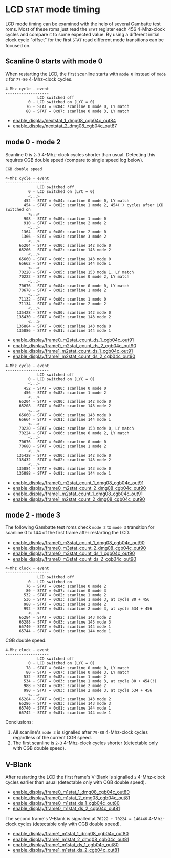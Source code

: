 
# LCD `STAT` mode timing

LCD mode timing can be examined with the help of several Gambatte test roms.
Most of these roms just read the `STAT` register each 456 4-Mhz-clock cycles
and compare it to some expected value.
By using a different initial clock cycle "offset" for the first `STAT` read
different mode transitions can be focused on.


## Scanline 0 starts with mode 0

When restarting the LCD,
the first scanline starts with `mode 0` instead of `mode 2` for `77-80`
4-Mhz-clock cycles.
```
4-Mhz cycle - event
-------------------
              LCD switched off
          0 - LCD switched on (LYC = 0)
         76 - STAT = 0x84: scanline 0 mode 0, LY match
         80 - STAT = 0x87: scanline 0 mode 3, LY match
```
* [enable_display/nextstat_1_dmg08_cgb04c_out84](
  https://github.com/sinamas/gambatte/tree/master/test/hwtests/enable_display/nextstat_1_dmg08_cgb04c_out84.asm)
* [enable_display/nextstat_2_dmg08_cgb04c_out87](
  https://github.com/sinamas/gambatte/tree/master/test/hwtests/enable_display/nextstat_2_dmg08_cgb04c_out87.asm)


## mode 0 - mode 2

Scanline 0 is `2-3` 4-Mhz-clock cycles shorter than usual.
Detecting this requires CGB double speed
(compare to single speed log below).
```
CGB double speed

4-Mhz cycle - event
-------------------
              LCD switched off
          0 - LCD switched on (LYC = 0)
          <...>
        452 - STAT = 0x84: scanline 0 mode 0, LY match
        454 - STAT = 0x82: scanline 1 mode 2, 454(!) cycles after LCD switched on
          <...>
        908 - STAT = 0x80: scanline 1 mode 0
        910 - STAT = 0x82: scanline 2 mode 2
          <...>
       1364 - STAT = 0x80: scanline 2 mode 0
       1366 - STAT = 0x82: scanline 3 mode 2
          <...>
      65204 - STAT = 0x80: scanline 142 mode 0
      65206 - STAT = 0x82: scanline 143 mode 2
          <...>
      65660 - STAT = 0x80: scanline 143 mode 0
      65662 - STAT = 0x81: scanline 144 mode 1
          <...>
      70220 - STAT = 0x85: scanline 153 mode 1, LY match
      70222 - STAT = 0x86: scanline 0 mode 2, LY match
          <...>
      70676 - STAT = 0x84: scanline 0 mode 0, LY match
      70678 - STAT = 0x82: scanline 1 mode 2
          <...>
      71132 - STAT = 0x80: scanline 1 mode 0
      71134 - STAT = 0x82: scanline 2 mode 2
          <...>
     135428 - STAT = 0x80: scanline 142 mode 0
     135430 - STAT = 0x82: scanline 143 mode 2
          <...>
     135884 - STAT = 0x80: scanline 143 mode 0
     135886 - STAT = 0x81: scanline 144 mode 1
```
* [enable_display/frame0_m2stat_count_ds_1_cgb04c_out91](
  https://github.com/sinamas/gambatte/tree/master/test/hwtests/enable_display/frame0_m2stat_count_ds_1_cgb04c_out91.asm)
* [enable_display/frame0_m2stat_count_ds_2_cgb04c_out90](
  https://github.com/sinamas/gambatte/tree/master/test/hwtests/enable_display/frame0_m2stat_count_ds_2_cgb04c_out90.asm)
* [enable_display/frame1_m2stat_count_ds_1_cgb04c_out91](
  https://github.com/sinamas/gambatte/tree/master/test/hwtests/enable_display/frame1_m2stat_count_ds_1_cgb04c_out91.asm)
* [enable_display/frame1_m2stat_count_ds_2_cgb04c_out90](
  https://github.com/sinamas/gambatte/tree/master/test/hwtests/enable_display/frame1_m2stat_count_ds_2_cgb04c_out90.asm)

```
4-Mhz cycle - event
-------------------
              LCD switched off
          0 - LCD switched on (LYC = 0)
          <...>
        452 - STAT = 0x80: scanline 0 mode 0
        456 - STAT = 0x82: scanline 1 mode 2
          <...>
      65204 - STAT = 0x80: scanline 142 mode 0
      65208 - STAT = 0x82: scanline 143 mode 2
          <...>
      65660 - STAT = 0x80: scanline 143 mode 0
      65664 - STAT = 0x81: scanline 144 mode 1
          <...>
      70220 - STAT = 0x84: scanline 153 mode 0, LY match
      70224 - STAT = 0x86: scanline 0 mode 2, LY match
          <...>
      70676 - STAT = 0x80: scanline 0 mode 0
      70680 - STAT = 0x82: scanline 1 mode 2
          <...>
     135428 - STAT = 0x80: scanline 142 mode 0
     135432 - STAT = 0x82: scanline 143 mode 2
          <...>
     135884 - STAT = 0x80: scanline 143 mode 0
     135888 - STAT = 0x81: scanline 144 mode 1
```
* [enable_display/frame0_m2stat_count_1_dmg08_cgb04c_out91](
  https://github.com/sinamas/gambatte/tree/master/test/hwtests/enable_display/frame0_m2stat_count_1_dmg08_cgb04c_out91.asm)
* [enable_display/frame0_m2stat_count_2_dmg08_cgb04c_out90](
  https://github.com/sinamas/gambatte/tree/master/test/hwtests/enable_display/frame0_m2stat_count_2_dmg08_cgb04c_out90.asm)
* [enable_display/frame1_m2stat_count_1_dmg08_cgb04c_out91](
  https://github.com/sinamas/gambatte/tree/master/test/hwtests/enable_display/frame1_m2stat_count_1_dmg08_cgb04c_out91.asm)
* [enable_display/frame1_m2stat_count_2_dmg08_cgb04c_out90](
  https://github.com/sinamas/gambatte/tree/master/test/hwtests/enable_display/frame1_m2stat_count_2_dmg08_cgb04c_out90.asm)


## mode 2 - mode 3

The following Gambatte test roms check `mode 2` to `mode 3` transition for
scanline 0 to 144 of the first frame after restarting the LCD.

* [enable_display/frame0_m3stat_count_1_dmg08_cgb04c_out90](
  https://github.com/sinamas/gambatte/tree/master/test/hwtests/enable_display/frame0_m3stat_count_1_dmg08_cgb04c_out90.asm)
* [enable_display/frame0_m3stat_count_2_dmg08_cgb04c_out90](
  https://github.com/sinamas/gambatte/tree/master/test/hwtests/enable_display/frame0_m3stat_count_2_dmg08_cgb04c_out90.asm)
* [enable_display/frame0_m3stat_count_ds_1_cgb04c_out90](
  https://github.com/sinamas/gambatte/tree/master/test/hwtests/enable_display/frame0_m3stat_count_ds_1_cgb04c_out90.asm)
* [enable_display/frame0_m3stat_count_ds_2_cgb04c_out90](
  https://github.com/sinamas/gambatte/tree/master/test/hwtests/enable_display/frame0_m3stat_count_ds_2_cgb04c_out90.asm)

```
4-Mhz clock - event
-------------------
              LCD switched off
          0 - LCD switched on
         76 - STAT = 0x84: scanline 0 mode 2
         80 - STAT = 0x87: scanline 0 mode 3
        532 - STAT = 0x82: scanline 1 mode 2
        536 - STAT = 0x83: scanline 1 mode 3, at cycle 80 + 456
        988 - STAT = 0x82: scanline 2 mode 2
        992 - STAT = 0x83: scanline 2 mode 3, at cycle 534 + 456
          <...>
      65284 - STAT = 0x82: scanline 143 mode 2
      65288 - STAT = 0x83: scanline 143 mode 3
      65740 - STAT = 0x81: scanline 144 mode 1
      65744 - STAT = 0x81: scanline 144 mode 1
```
CGB double speed:
```
4-Mhz clock - event
-------------------
              LCD switched off
          0 - LCD switched on (LYC = 0)
         78 - STAT = 0x84: scanline 0 mode 0, LY match
         80 - STAT = 0x87: scanline 0 mode 3, LY match
        532 - STAT = 0x82: scanline 1 mode 2
        534 - STAT = 0x83: scanline 1 mode 3, at cycle 80 + 454(!)
        988 - STAT = 0x82: scanline 2 mode 2
        990 - STAT = 0x83: scanline 2 mode 3, at cycle 534 + 456
          <...>
      65284 - STAT = 0x82: scanline 143 mode 2
      65286 - STAT = 0x83: scanline 143 mode 3
      65740 - STAT = 0x81: scanline 144 mode 1
      65742 - STAT = 0x81: scanline 144 mode 1
```
Conclusions:
1. All scanline's `mode 3` is signalled after `79-80` 4-Mhz-clock cycles regardless
   of the current CGB speed.
1. The first scanline is `2-3` 4-Mhz-clock cycles shorter
   (detectable only with CGB double speed).


## V-Blank

After restarting the LCD the first frame's V-Blank is signalled
`2` 4-Mhz-clock cycles earlier than usual
(detectable only with CGB double speed).

* [enable_display/frame0_m1stat_1_dmg08_cgb04c_out80](
  https://github.com/sinamas/gambatte/tree/master/test/hwtests/enable_display/frame0_m1stat_1_dmg08_cgb04c_out80.asm)
* [enable_display/frame0_m1stat_2_dmg08_cgb04c_out81](
  https://github.com/sinamas/gambatte/tree/master/test/hwtests/enable_display/frame0_m1stat_2_dmg08_cgb04c_out81.asm)
* [enable_display/frame0_m1stat_ds_1_cgb04c_out80](
  https://github.com/sinamas/gambatte/tree/master/test/hwtests/enable_display/frame0_m1stat_ds_1_cgb04c_out80.asm)
* [enable_display/frame0_m1stat_ds_2_cgb04c_out81](
  https://github.com/sinamas/gambatte/tree/master/test/hwtests/enable_display/frame0_m1stat_ds_2_cgb04c_out81.asm)

The second frame's V-Blank is signalled at
`70222 + 70224 = 140446` 4-Mhz-clock cycles
(detectable only with CGB double speed).

* [enable_display/frame1_m1stat_1_dmg08_cgb04c_out80](
  https://github.com/sinamas/gambatte/tree/master/test/hwtests/enable_display/frame0_m1stat_1_dmg08_cgb04c_out80.asm)
* [enable_display/frame1_m1stat_2_dmg08_cgb04c_out81](
  https://github.com/sinamas/gambatte/tree/master/test/hwtests/enable_display/frame0_m1stat_2_dmg08_cgb04c_out81.asm)
* [enable_display/frame1_m1stat_ds_1_cgb04c_out80](
  https://github.com/sinamas/gambatte/tree/master/test/hwtests/enable_display/frame0_m1stat_ds_1_cgb04c_out80.asm)
* [enable_display/frame1_m1stat_ds_2_cgb04c_out81](
  https://github.com/sinamas/gambatte/tree/master/test/hwtests/enable_display/frame0_m1stat_ds_2_cgb04c_out81.asm)
